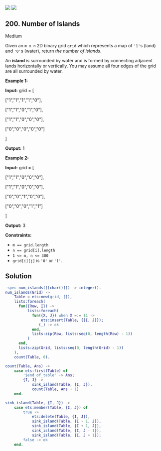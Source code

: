 [![](https://img.shields.io/github/stars/javadev/LeetCode-in-All?label=Stars&style=flat-square)](https://github.com/javadev/LeetCode-in-All)
[![](https://img.shields.io/github/forks/javadev/LeetCode-in-All?label=Fork%20me%20on%20GitHub%20&style=flat-square)](https://github.com/javadev/LeetCode-in-All/fork)

## 200\. Number of Islands

Medium

Given an `m x n` 2D binary grid `grid` which represents a map of `'1'`s (land) and `'0'`s (water), return _the number of islands_.

An **island** is surrounded by water and is formed by connecting adjacent lands horizontally or vertically. You may assume all four edges of the grid are all surrounded by water.

**Example 1:**

**Input:** grid = [ 

["1","1","1","1","0"], 

["1","1","0","1","0"], 

["1","1","0","0","0"], 

["0","0","0","0","0"] 

]

**Output:** 1

**Example 2:**

**Input:** grid = [ 

["1","1","0","0","0"], 

["1","1","0","0","0"], 

["0","0","1","0","0"], 

["0","0","0","1","1"] 

]

**Output:** 3

**Constraints:**

*   `m == grid.length`
*   `n == grid[i].length`
*   `1 <= m, n <= 300`
*   `grid[i][j]` is `'0'` or `'1'`.

## Solution

```erlang
-spec num_islands([[char()]]) -> integer().
num_islands(Grid) ->
    Table = ets:new(grid, []),
    lists:foreach(
      fun({Row, I}) ->
          lists:foreach(
            fun({X, J}) when X =:= $1 ->
                ets:insert(Table, {{I, J}});
               (_) -> ok
            end,
            lists:zip(Row, lists:seq(0, length(Row) - 1))
          )
      end,
      lists:zip(Grid, lists:seq(0, length(Grid) - 1))
    ),
    count(Table, 0).

count(Table, Ans) ->
    case ets:first(Table) of
        '$end_of_table' -> Ans;
        {I, J} ->
            sink_island(Table, {I, J}),
            count(Table, Ans + 1)
    end.

sink_island(Table, {I, J}) ->
    case ets:member(Table, {I, J}) of
        true ->
            ets:delete(Table, {I, J}),
            sink_island(Table, {I - 1, J}),
            sink_island(Table, {I + 1, J}),
            sink_island(Table, {I, J - 1}),
            sink_island(Table, {I, J + 1});
        false -> ok
    end.
```
